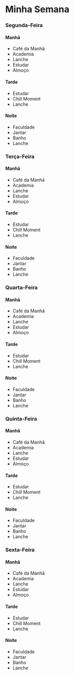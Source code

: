 # Minha Semana

### Segunda-Feira
#### Manhã
* Café da Manhã
* Academia
* Lanche
* Estudar
* Almoço

#### Tarde
* Estudar
* Chill Moment
* Lanche

#### Noite
* Faculdade
* Jantar
* Banho
* Lanche


### Terça-Feira
#### Manhã
* Café da Manhã
* Academia
* Lanche
* Estudar
* Almoço

#### Tarde
* Estudar
* Chill Moment
* Lanche

#### Noite
* Faculdade
* Jantar
* Banho
* Lanche

### Quarta-Feira
#### Manhã
* Café da Manhã
* Academia
* Lanche
* Estudar
* Almoço

#### Tarde
* Estudar
* Chill Moment
* Lanche

#### Noite
* Faculdade
* Jantar
* Banho
* Lanche

### Quinta-Feira
#### Manhã
* Café da Manhã
* Academia
* Lanche
* Estudar
* Almoço

#### Tarde
* Estudar
* Chill Moment
* Lanche

#### Noite
* Faculdade
* Jantar
* Banho
* Lanche

### Sexta-Feira
#### Manhã
* Café da Manhã
* Academia
* Lanche
* Estudar
* Almoço

#### Tarde
* Estudar
* Chill Moment
* Lanche

#### Noite
* Faculdade
* Jantar
* Banho
* Lanche